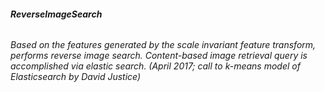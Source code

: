 ###### **ReverseImageSearch**
######  Based on the features generated by the scale invariant feature transform, performs reverse image search. Content-based image retrieval query is accomplished via elastic search. (April 2017; call to k-means model of Elasticsearch by David Justice)
